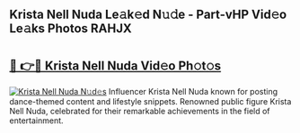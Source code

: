 ## Krista Nell Nuda Le𝚊k𝚎d N𝚞𝚍e - Part-vHP Vid𝚎o Le𝚊ks Photos RAHJX

# <h2><a href="http://fbbu4o.evod.top/?m=Krista+Nell+Nuda">🔗 👉🔴 Krista Nell Nuda Vid𝚎o Ph𝚘t𝚘s</a></h2>

[![Krista Nell Nuda N𝚞d𝚎s](https://i.imgur.com/8V9OHl7.gif)](http://fbbu4o.evod.top/?m=Krista+Nell+Nuda)
Influencer Krista Nell Nuda known for posting dance-themed content and lifestyle snippets. Renowned public figure Krista Nell Nuda, celebrated for their remarkable achievements in the field of entertainment. 
